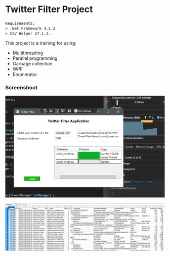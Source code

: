 # Twitter Filter Project

```
Requirements:
> .Net Framework 4.5.2
> CSV Helper 27.1.1.
```

This project is a training for using:
- Multithreading
- Parallel programming
- Garbage collection
- WPF
- Enumerator

### Screenshoot

![alt text](https://github.com/eiproject/Asynchronous-Tweet-Filter-Using-WPF/blob/master/Screenshot/Screenshot%202021-08-16%20161501.png?raw=true)

![alt text](https://github.com/eiproject/Asynchronous-Tweet-Filter-Using-WPF/blob/master/Screenshot/Screenshot%202021-08-16%20163558.png?raw=true)
